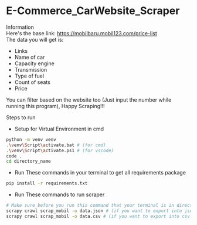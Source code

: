# E-Commerce_CarWebsite_Scraper

Information
<br>Here's the base link: https://mobilbaru.mobil123.com/price-list
<br>The data you will get is:
- Links
- Name of car
- Capacity engine
- Transmission
- Type of fuel
- Count of seats
- Price<br>

You can filter based on the website too (Just input the number while running this program), Happy Scraping!!!

Steps to run
- Setup for Virtual Environment in cmd
```bash
python -m venv venv
.\venv\Script\activate.bat # (for cmd)
.\venv\Script\activate.ps1 # (for vscode)
code .
cd directory_name
```

- Run These commands in your terminal to get all requirements package
```bash
pip install -r requirements.txt 
```

- Run These commands to run scraper
```bash
# Make sure before you run this command that your terminal is in directory with scrapy.cfg
scrapy crawl scrap_mobil -o data.json # (if you want to export into json file)
scrapy crawl scrap_mobil -o data.csv # (if you want to export into csv file)
```
